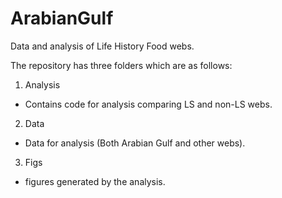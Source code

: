 # ArabianGulf
Data and analysis of Life History Food webs.

The repository has three folders which are as follows:
1. Analysis
  * Contains code for analysis comparing LS and non-LS webs.
  
2. Data
  * Data for analysis (Both Arabian Gulf and other webs).
  
3. Figs
  * figures generated by the analysis.
